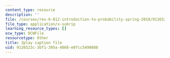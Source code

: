 ```yaml
---
content_type: resource
description: ''
file: /courses/res-6-012-introduction-to-probability-spring-2018/9126523c3bf1305a4868e0fcc5490888_Hmm9IqosCv4.srt
file_type: application/x-subrip
learning_resource_types: []
ocw_type: OCWFile
resourcetype: Other
title: 3play caption file
uid: 9126523c-3bf1-305a-4868-e0fcc5490888
---
```

